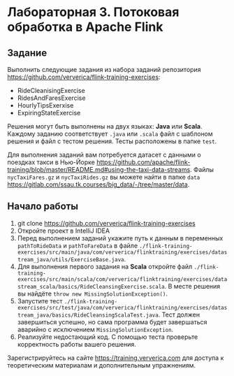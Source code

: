 
# Лабораторная 3. Потоковая обработка в Apache Flink

## Задание

Выполнить следующие задания из набора заданий репозитория https://github.com/ververica/flink-training-exercises:
  - RideCleanisingExercise
  - RidesAndFaresExercise
  - HourlyTipsExerxise
  - ExpiringStateExercise

Решения могут быть выполнены на двух языках: **Java** или **Scala**. Каждому заданию соответствует `.java` или `.scala` файл с шаблоном решения и файл с тестом решения.  Тесты расположены в папке `test`.

Для выполнения заданий вам потребуется датасет с данными о поездках такси в Нью-Йорке https://github.com/apache/flink-training/blob/master/README.md#using-the-taxi-data-streams. Файлы `nycTaxiFares.gz` и `nycTaxiRides.gz` вы можете найти в папке `data` https://gitlab.com/ssau.tk.courses/big_data/-/tree/master/data. 

## Начало работы

1. git clone https://github.com/ververica/flink-training-exercises
2. Откройте проект в IntelliJ IDEA 
3. Перед выполнением заданий укажите путь к данным в переменных `pathToRideData` и `pathToFareData` в файле `./flink-training-exercises/src/main/java/com/ververica/flinktraining/exercises/datastream_java/utils/ExerciseBase.java`.
4. Для выполнения первого задания на **Scala** откройте файл `./flink-training-exercises/src/main/scala/com/ververica/flinktraining/exercises/datastream_scala/basics/RideCleansingExercise.scala`. В месте решения вы найдёте `throw new MissingSolutionException()`.
5. Запустите тест `./flink-training-exercises/src/test/java/com/ververica/flinktraining/exercises/datastream_java/basics/RideCleansingScalaTest.java`. Тест должен завершиться успешно, но сама программа будет завершаться аварийно с исключением `MissingSolutionException`.
6. Реализуйте недостающий код. С помощью теста проверьте корректность работы вашего решения.


Зарегистрируйтесь на сайте https://training.ververica.com для доступа к теоретическим материалам и дополнительным упражнениям.